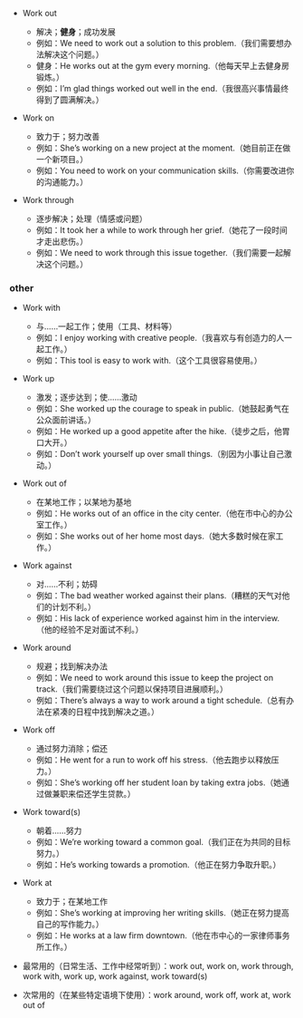 - Work out
    * 解决；**健身**；成功发展
    * 例如：We need to work out a solution to this problem.（我们需要想办法解决这个问题。）
    * 健身：He works out at the gym every morning.（他每天早上去健身房锻炼。）
    * 例如：I’m glad things worked out well in the end.（我很高兴事情最终得到了圆满解决。）

- Work on
    * 致力于；努力改善
    * 例如：She’s working on a new project at the moment.（她目前正在做一个新项目。）
    * 例如：You need to work on your communication skills.（你需要改进你的沟通能力。）

- Work through
    * 逐步解决；处理（情感或问题）
    * 例如：It took her a while to work through her grief.（她花了一段时间才走出悲伤。）
    * 例如：We need to work through this issue together.（我们需要一起解决这个问题。）

### other
- Work with
    * 与……一起工作；使用（工具、材料等）
    * 例如：I enjoy working with creative people.（我喜欢与有创造力的人一起工作。）
    * 例如：This tool is easy to work with.（这个工具很容易使用。）
- Work up
    * 激发；逐步达到；使……激动
    * 例如：She worked up the courage to speak in public.（她鼓起勇气在公众面前讲话。）
    * 例如：He worked up a good appetite after the hike.（徒步之后，他胃口大开。）
    * 例如：Don’t work yourself up over small things.（别因为小事让自己激动。）
- Work out of
    * 在某地工作；以某地为基地
    * 例如：He works out of an office in the city center.（他在市中心的办公室工作。）
    * 例如：She works out of her home most days.（她大多数时候在家工作。）
- Work against
    * 对……不利；妨碍
    * 例如：The bad weather worked against their plans.（糟糕的天气对他们的计划不利。）
    * 例如：His lack of experience worked against him in the interview.（他的经验不足对面试不利。）
- Work around
    * 规避；找到解决办法
    * 例如：We need to work around this issue to keep the project on track.（我们需要绕过这个问题以保持项目进展顺利。）
    * 例如：There’s always a way to work around a tight schedule.（总有办法在紧凑的日程中找到解决之道。）
- Work off
    * 通过努力消除；偿还
    * 例如：He went for a run to work off his stress.（他去跑步以释放压力。）
    * 例如：She’s working off her student loan by taking extra jobs.（她通过做兼职来偿还学生贷款。）
- Work toward(s)
    * 朝着……努力
    * 例如：We’re working toward a common goal.（我们正在为共同的目标努力。）
    * 例如：He’s working towards a promotion.（他正在努力争取升职。）
- Work at
    * 致力于；在某地工作
    * 例如：She’s working at improving her writing skills.（她正在努力提高自己的写作能力。）
    * 例如：He works at a law firm downtown.（他在市中心的一家律师事务所工作。）
 
- 最常用的（日常生活、工作中经常听到）：work out, work on, work through, work with, work up, work against, work toward(s)
- 次常用的（在某些特定语境下使用）：work around, work off, work at, work out of
